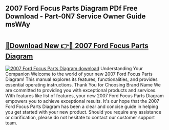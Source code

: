 ## 2007 Ford Focus Parts Diagram PDf Free Download - Part-0N7 Service Owner Guide msWAy

# <h2><a href="http://dftzu9.blite.top/?on=2007+Ford+Focus+Parts+Diagram">🔗Download New 👉🔴 2007 Ford Focus Parts Diagram</a></h2>

[![2007 Ford Focus Parts Diagram download](https://i.imgur.com/lujVjoI.png)](http://dftzu9.blite.top/?on=2007+Ford+Focus+Parts+Diagram)
Understanding Your Companion Welcome to the world of your new 2007 Ford Focus Parts Diagram! This manual explores its features, functionalities, and provides essential operating instructions. Thank You for Choosing Brand Name We are committed to providing you with exceptional products and services. With features like list of features, your new 2007 Ford Focus Parts Diagram empowers you to achieve exceptional results. It's our hope that the 2007 Ford Focus Parts Diagram has been a clear and concise guide in helping you get started with your new product. Should you require any assistance or clarification, please do not hesitate to contact our customer support team.
